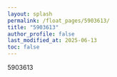 ```yaml
---
layout: splash
permalink: /float_pages/5903613/
title: "5903613"
author_profile: false
last_modified_at: 2025-06-13
toc: false
---
```

 
5903613
